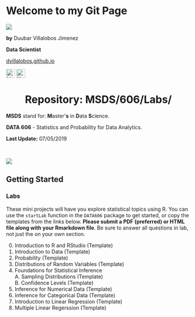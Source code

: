 <h1>Welcome to my Git Page</h1>

![](https://github.com/dvillalobos/MSDS/blob/master/images/devj-144x144.png)

**by** Duubar Villalobos Jimenez

**Data Scientist**

[dvillalobos.github.io](https://dvillalobos.github.io)

<a href="https://www.linkedin.com/in/duubar/"><img src="https://github.com/dvillalobos/MSDS/blob/master/images/linkedin.png" width="24" height="24" title="Linkedin" alt="Linkedin"></a>
<a href="https://www.youtube.com/mydvtech"><img src="https://github.com/dvillalobos/MSDS/blob/master/images/youtube.png" width="24" height="24" title="Youtube" alt="Youtube"></a>



<center><h1>Repository: MSDS/606/Labs/</center>

**MSDS** stand for: **M**aster'**s** in **D**ata **S**cience.

**DATA 606** - Statistics and Probability for Data Analytics.

**Last Update:**  07/05/2019

<br />


![](https://github.com/dvillalobos/MSDS/blob/master/images/computer.png)


## Getting Started


### Labs

These mini projects will have you explore statistical topics using R. You can use the `startLab` function in the `DATA606` package to get started, or copy the templates from the links below. **Please submit a PDF (preferred) or HTML file along with your Rmarkdown file**. Be sure to answer all questions in lab, not just the on your own section.

0. Introduction to R and RStudio (Template)
1. Introduction to Data (Template)
2. Probability (Template)
3.  Distributions of Random Variables (Template)
4.  Foundations for Statistical Inference <br />
  A. Sampling Distributions (Template) <br />
  B. Confidence Levels (Template)
5. Inference for Numerical Data (Template)
6. Inference for Categorical Data (Template)
7. Introduction to Linear Regression (Template)
8. Multiple Linear Regerssion (Template)

